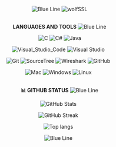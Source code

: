 <div align="center">
  
<b>&nbsp;</b>
<img src="https://via.placeholder.com/1000x2/1E90FF/1E90FF?text=" alt="Blue Line">
![wolfSSL](https://img.shields.io/badge/wolfSSL_|_Sacramento_State_University_|_Computer_Science_|_Cyber_Security-black?style=for-the-badge&logo=wolfssl&logoColor=00BFFF)
<br />
<br />

<b>&nbsp; LANGUAGES AND TOOLS</b>
<img src="https://via.placeholder.com/1000x2/1E90FF/1E90FF?text=" alt="Blue Line">

&nbsp;
![C](https://img.shields.io/badge/C-black?style=for-the-badge&logo=c&logoColor=1E90FF)
![C#](https://img.shields.io/badge/C%23-black?style=for-the-badge&logo=c-sharp&logoColor=1E90FF)
![Java](https://img.shields.io/badge/Java-black?style=for-the-badge&logo=java&logoColor=1E90FF)

![Visual_Studio_Code](https://img.shields.io/badge/Visual_Studio_Code-black?style=for-the-badge&logo=visual-studio-code&logoColor=1E90FF)
![Visual Studio](https://img.shields.io/badge/Visual_Studio-black?style=for-the-badge&logo=visual-studio&logoColor=1E90FF)

![Git](https://img.shields.io/badge/Git-black?style=for-the-badge&logo=git&logoColor=1E90FF)
![SourceTree](https://img.shields.io/badge/SourceTree-black?style=for-the-badge&logo=sourcetree&logoColor=1E90FF)
![Wireshark](https://img.shields.io/badge/Wireshark-black?style=for-the-badge&logo=wireshark&logoColor=1E90FF)
![GitHub](https://img.shields.io/badge/GitHub-black?style=for-the-badge&logo=github&logoColor=1E90FF)

![Mac](https://img.shields.io/badge/Mac-black?style=for-the-badge&logo=apple&logoColor=00BFFF)
![Windows](https://img.shields.io/badge/Windows-black?style=for-the-badge&logo=windows&logoColor=00BFFF)
![Linux](https://img.shields.io/badge/Linux-black?style=for-the-badge&logo=linux&logoColor=00BFFF)
<br />
<br />

<b>&nbsp; 📊 GITHUB STATUS</b>
<img src="https://via.placeholder.com/1000x2/1E90FF/1E90FF?text=" alt="Blue Line">

<p align="center">
  <img src="https://github-readme-stats.vercel.app/api?username=aidangarske&include_all_commits=true&show_icons=true&title_color=1E90FF&icon_color=1E90FF&text_color=FFFFFF&bg_color=000000" alt="GitHub Stats" />
</p>
<p align="center">
  <img src="https://github-readme-streak-stats.herokuapp.com/?user=aidangarske&background=000000&stroke=1E90FF&ring=1E90FF&fire=FFFFFF&currStreakNum=FFFFFF&sideNums=FFFFFF&currStreakLabel=FFFFFF&sideLabels=FFFFFF&dates=FFFFFF" alt="GitHub Streak" />
</p>
<p align="center">
  <img src="https://github-readme-stats.vercel.app/api/top-langs/?username=aidangarske&layout=compact&bg_color=000000&title_color=1E90FF&text_color=FFFFFF&icon_color=1E90FF" alt="Top langs">
</p>

<img src="https://via.placeholder.com/1000x2/1E90FF/1E90FF?text=" alt="Blue Line">
